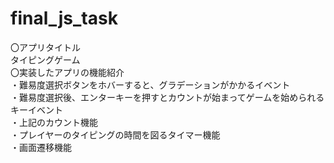 # final_js_task
〇アプリタイトル<br>
タイピングゲーム<br>
〇実装したアプリの機能紹介<br>
・難易度選択ボタンをホバーすると、グラデーションがかかるイベント<br>
・難易度選択後、エンターキーを押すとカウントが始まってゲームを始められるキーイベント<br>
・上記のカウント機能<br>
・プレイヤーのタイピングの時間を図るタイマー機能<br>
・画面遷移機能
